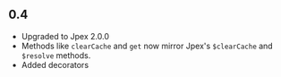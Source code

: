 ## 0.4
- Upgraded to Jpex 2.0.0  
- Methods like `clearCache` and `get` now mirror Jpex's `$clearCache` and `$resolve` methods.  
- Added decorators
